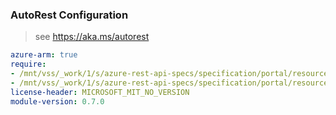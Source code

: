 ### AutoRest Configuration

> see https://aka.ms/autorest

``` yaml
azure-arm: true
require:
- /mnt/vss/_work/1/s/azure-rest-api-specs/specification/portal/resource-manager/readme.md
- /mnt/vss/_work/1/s/azure-rest-api-specs/specification/portal/resource-manager/readme.go.md
license-header: MICROSOFT_MIT_NO_VERSION
module-version: 0.7.0
```